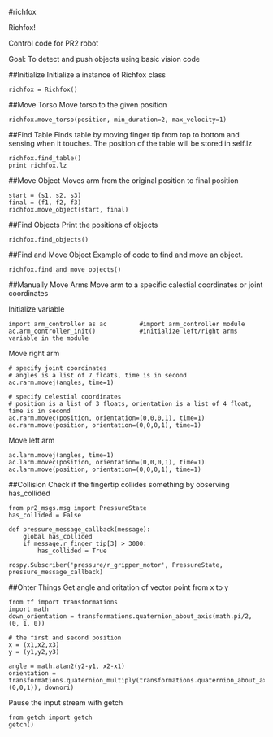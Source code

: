 #richfox

Richfox!

Control code for PR2 robot

Goal: To detect and push objects using basic vision code

##Initialize 
Initialize a instance of Richfox class
    
    richfox = Richfox()
    
##Move Torso
Move torso to the given position
    
    richfox.move_torso(position, min_duration=2, max_velocity=1)

##Find Table
Finds table by moving finger tip from top to bottom and sensing when it touches. The position of the table will be stored in self.lz

    richfox.find_table()
    print richfox.lz

##Move Object
Moves arm from the original position to final position
    
    start = (s1, s2, s3)
    final = (f1, f2, f3)
    richfox.move_object(start, final)

##Find Objects
Print the positions of objects

    richfox.find_objects()
    
##Find and Move Object
Example of code to find and move an object.

    richfox.find_and_move_objects()

##Manually Move Arms
Move arm to a specific calestial coordinates or joint coordinates

Initialize variable

    import arm_controller as ac         #import arm_controller module
    ac.arm_controller_init()            #initialize left/right arms variable in the module

Move right arm

    # specify joint coordinates
    # angles is a list of 7 floats, time is in second
    ac.rarm.movej(angles, time=1)       
    
    # specify celestial coordinates 
    # position is a list of 3 floats, orientation is a list of 4 float, time is in second
    ac.rarm.movec(position, orientation=(0,0,0,1), time=1)       
    ac.rarm.move(position, orientation=(0,0,0,1), time=1)     
    
Move left arm
    
    ac.larm.movej(angles, time=1)       
    ac.larm.movec(position, orientation=(0,0,0,1), time=1)
    ac.larm.move(position, orientation=(0,0,0,1), time=1)

##Collision
Check if the fingertip collides something by observing has_collided
    
    from pr2_msgs.msg import PressureState
    has_collided = False
    
    def pressure_message_callback(message):
        global has_collided
        if message.r_finger_tip[3] > 3000:
            has_collided = True
            
    rospy.Subscriber('pressure/r_gripper_motor', PressureState, pressure_message_callback)
        
##Ohter Things
Get angle and oritation of vector point from x to y

    from tf import transformations
    import math
    down_orientation = transformations.quaternion_about_axis(math.pi/2, (0, 1, 0))
    
    # the first and second position
    x = (x1,x2,x3)
    y = (y1,y2,y3)
    
    angle = math.atan2(y2-y1, x2-x1)
    orientation = transformations.quaternion_multiply(transformations.quaternion_about_axis(angle, (0,0,1)), downori)
Pause the input stream with getch

    from getch import getch
    getch()
